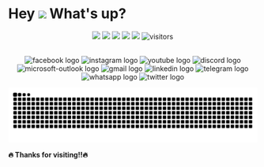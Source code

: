 <h1> Hey <img src="https://emojis.slackmojis.com/emojis/images/1577305505/7373/hand_wave.gif?1577305505" width="50" /> What's up?</h1>

<p align="center">
    <a href="https://github.com/MohamedElshenawy1010/MohamedElshenawy1010"><img src="https://img.shields.io/badge/status-updating-brightgreen.svg"></a>
    <a href="https://github.com/MohamedElshenawy1010/MohamedElshenawy1010"><img src="https://img.shields.io/badge/Python-3.12-FF1493.svg"></a>
    <a href="https://github.com/MohamedElshenawy1010/MohamedElshenawy1010/graphs/contributors"><img src="https://img.shields.io/github/contributors/MohamedElshenawy1010/MohamedElshenawy1010?color=blue"></a>
    <a href="https://github.com/MohamedElshenawy1010/MohamedElshenawy1010/stargazers"><img src="https://img.shields.io/github/stars/MohamedElshenawy1010/MohamedElshenawy1010.svg?logo=github"></a>
    <a href="https://github.com/MohamedElshenawy1010/MohamedElshenawy1010/network/members"><img src="https://img.shields.io/github/forks/MohamedElshenawy1010/MohamedElshenawy1010.svg?color=blue&logo=github"></a>
    <img src="https://visitor-badge.laobi.icu/badge?page_id=MohamedElshenawy1010.MohamedElshenawy1010" alt="visitors"/>   
</p> 

<br clear="both">

<div align="center">
  <img src="https://img.shields.io/static/v1?message=Facebook&logo=facebook&label=&color=1877F2&logoColor=white&labelColor=&style=for-the-badge" height="35" alt="facebook logo"  />
  <img src="https://img.shields.io/static/v1?message=Instagram&logo=instagram&label=&color=E4405F&logoColor=white&labelColor=&style=for-the-badge" height="35" alt="instagram logo"  />
  <img src="https://img.shields.io/static/v1?message=Youtube&logo=youtube&label=&color=FF0000&logoColor=white&labelColor=&style=for-the-badge" height="35" alt="youtube logo"  />
  <img src="https://img.shields.io/static/v1?message=Discord&logo=discord&label=&color=7289DA&logoColor=white&labelColor=&style=for-the-badge" height="35" alt="discord logo"  />
  <img src="https://img.shields.io/static/v1?message=Outlook&logo=microsoft-outlook&label=&color=0078D4&logoColor=white&labelColor=&style=for-the-badge" height="35" alt="microsoft-outlook logo"  />
  <img src="https://img.shields.io/static/v1?message=Gmail&logo=gmail&label=&color=D14836&logoColor=white&labelColor=&style=for-the-badge" height="35" alt="gmail logo"  />
  <img src="https://img.shields.io/static/v1?message=LinkedIn&logo=linkedin&label=&color=0077B5&logoColor=white&labelColor=&style=for-the-badge" height="35" alt="linkedin logo"  />
  <img src="https://img.shields.io/static/v1?message=Telegram&logo=telegram&label=&color=2CA5E0&logoColor=white&labelColor=&style=for-the-badge" height="35" alt="telegram logo"  />
  <img src="https://img.shields.io/static/v1?message=Whatsapp&logo=whatsapp&label=&color=25D366&logoColor=white&labelColor=&style=for-the-badge" height="35" alt="whatsapp logo"  />
  <img src="https://img.shields.io/static/v1?message=Twitter&logo=twitter&label=&color=1DA1F2&logoColor=white&labelColor=&style=for-the-badge" height="35" alt="twitter logo"  />
</div>

<!--   green snake -->
![MohamedElshenawy1010's github activity graph](https://raw.githubusercontent.com/BEPb/BEPb/output/github-contribution-grid-snake.svg)

**🔥 Thanks for visiting!!🔥**  



###




